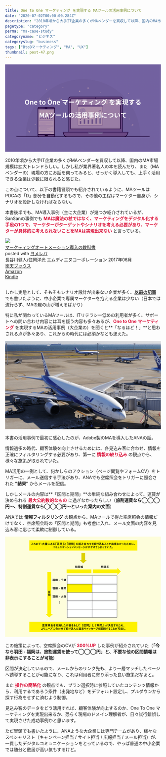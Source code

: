 ```yaml
---
title: One to One マーケティング を実現する MAツールの活用事例について
date: "2020-07-02T00:00:00.284Z"
description: "2010年頃から大手IT企業の多くがMAベンダーを買収して以降、国内のMA市場規模も拡大トレンドらしいが、私が業界著名人の書籍を読んだり、また現場の方（MAベンダー）にお話を伺ってみると、MAを導入しても上手く活用している企業は、極少数に限られると感じた。"
pagetype: "category"
perma: "ma-case-study"
categoryname: "ビジネス"
categoryslug: "business"
tags: ["BtoBマーケティング", "MA", "UX"]
thumbnail: post-47.png
---
```


![](./post-47.png)

2010年頃から大手IT企業の多くがMAベンダーを買収して以降、国内のMA市場規模は拡大トレンドらしい。しかし私が業界著名人の本を読んだり、また（MAベンダーの）現場の方にお話を伺ってみると、せっかく導入しても、上手く活用できる企業は少数に限られると感じた。

この点について、以下の書籍冒頭でも紹介されているように、MAツールはPDCAの「D」部分を自動化するもので、その他の工程はマーケター自身が、シナリオを設計しなければならない。

本書後半でも、MA導入事例（主に大企業）が幾つか紹介されているが、SanSanの事例でも <span style="color: crimson; font-weight: bold;">MAは魔法の杖ではなく、マーケティングをデジタル化する手段の1つで、マーケターがターゲットやシナリオを考える必要があり、マーケターが具体的に考えられないことをMAは実現出来ない</span> と言っている。

<div class="cstmreba"><div class="booklink-box"><div class="booklink-image"><a href="https://hb.afl.rakuten.co.jp/hgc/146fe51c.1fd043a3.146fe51d.605dc196/yomereba_main_202006292241495264?pc=http%3A%2F%2Fbooks.rakuten.co.jp%2Frb%2F14941316%2F%3Fscid%3Daf_ich_link_urltxt%26m%3Dhttp%3A%2F%2Fm.rakuten.co.jp%2Fev%2Fbook%2F" target="_blank" ><img src="https://thumbnail.image.rakuten.co.jp/@0_mall/book/cabinet/6720/9784844366720.jpg?_ex=140x140" style="border: none;" /></a></div><div class="booklink-info"><div class="booklink-name"><a href="https://hb.afl.rakuten.co.jp/hgc/146fe51c.1fd043a3.146fe51d.605dc196/yomereba_main_202006292241495264?pc=http%3A%2F%2Fbooks.rakuten.co.jp%2Frb%2F14941316%2F%3Fscid%3Daf_ich_link_urltxt%26m%3Dhttp%3A%2F%2Fm.rakuten.co.jp%2Fev%2Fbook%2F" target="_blank" >マーケティングオートメーション導入の教科書</a><div class="booklink-powered-date">posted with <a href="https://yomereba.com" rel="nofollow" target="_blank">ヨメレバ</a></div></div><div class="booklink-detail">長谷川健人/住岡洋光 エムディエヌコーポレーション 2017年06月    </div><div class="booklink-link2"><div class="shoplinkrakuten"><a href="https://hb.afl.rakuten.co.jp/hgc/146fe51c.1fd043a3.146fe51d.605dc196/yomereba_main_202006292241495264?pc=http%3A%2F%2Fbooks.rakuten.co.jp%2Frb%2F14941316%2F%3Fscid%3Daf_ich_link_urltxt%26m%3Dhttp%3A%2F%2Fm.rakuten.co.jp%2Fev%2Fbook%2F" target="_blank" >楽天ブックス</a></div><div class="shoplinkamazon"><a href="https://www.amazon.co.jp/exec/obidos/asin/4844366726/kanon123-22/" target="_blank" >Amazon</a></div><div class="shoplinkkindle"><a href="https://www.amazon.co.jp/gp/search?keywords=%E3%83%9E%E3%83%BC%E3%82%B1%E3%83%86%E3%82%A3%E3%83%B3%E3%82%B0%E3%82%AA%E3%83%BC%E3%83%88%E3%83%A1%E3%83%BC%E3%82%B7%E3%83%A7%E3%83%B3%E5%B0%8E%E5%85%A5%E3%81%AE%E6%95%99%E7%A7%91%E6%9B%B8&__mk_ja_JP=%83J%83%5E%83J%83i&url=node%3D2275256051&tag=kanon123-22" target="_blank" >Kindle</a></div>                              	  	  	  	  	</div></div><div class="booklink-footer"></div></div></div>
<br/>

しかし実態として、そもそもシナリオ設計が出来ない企業が多く、**[以前の記事](/post-27/)** でも書いたように、中小企業で専属マーケターを抱える企業は少ない（日本では流行らず、MAの屍の山が増えるばかり）

特に私が関わっているMAツールは、ITリテラシー低めの利用者が多く、サポートへの問い合わせ内容には耳を疑う内容も多々あるが、<span style="color: crimson; font-weight: bold;">One to One マーケティング</span> を実現するMAの活用事例（大企業の）を聞くと**「なるほど！」**と思わされる点が多々あり、これからの時代には必須かなとも思えた。

![](./post-47-1.png)

本書の活用事例で最初に感心したのが、Adobe製のMAを導入したANAの話。

情報過多の時代、顧客体験を向上させるためには、各見込み客に合わせ、情報を正確にフィルタリングする必要があり、第一に <span style="color: crimson; font-weight: bold;">情報の絞り込み</span> の観点から、様々な施策が取られていた。

MA活用の一例として、何かしらのアクション（ページ閲覧やフォームCV）をトリガーに、メール送信する手法があり、ANAでも空席照会をトリガーに照会された **”結果”** からメールを配信。

しかしメールの内容は**「区間と期間」**の単純な組み合わせによって、運賃が決められる <span style="color: crimson; font-weight: bold;">最大公約数的なもの</span> に過ぎなかったらしい（**旅割運賃なら◯◯◯円〜、特割運賃なら◯◯◯円〜といった案内の文面**）

ANAでは **情報フィルタリング** の観点から、MAツールで得た空席照会の情報だけでなく、空席照会時の「区間と期間」も考慮に入れ、メール文面の内容を見込み客に応じて柔軟に制御している。

![](./post-47-2.png)

この施策によって、空席照会のCVが <span style="color: crimson; font-weight: bold;">300%UP</span> した事例が紹介されていた（**「今なら羽田 - 福岡は、旅割運賃を使って◯◯◯円」と、不要な他の区間情報は非表示にすることが可能**）

区間が決定しているので、メールからのリンク先も、より一層マッチしたページへ誘導することが可能になり、これは利用者に寄り添った良い施策だなぁと。

また <span style="color: crimson; font-weight: bold;">操作の簡略化</span> の観点でも、プラン選択時に参照していたコンテンツ情報から、利用するであろう条件（出発地など）をデフォルト設定し、プルダウンから探す行為をせずに済むよう制御。

見込み客のデータをどう活用すれば、顧客体験が向上するのか、One To One マーケティングを実現出来るか、恐らく現場のドメイン理解者が、日々試行錯誤して実現させた成功事例かと思います。

ただ冒頭でも書いたように、ANAような大企業には専門チームがあり、様々なスペシャリスト（キャンペーン担当 / サイト担当 / 広報担当 / メール担当）が、一貫したデジタルコミュニケーションをとっているので、やっぱ普通の中小企業では随分と敷居が高い気もするけど。
